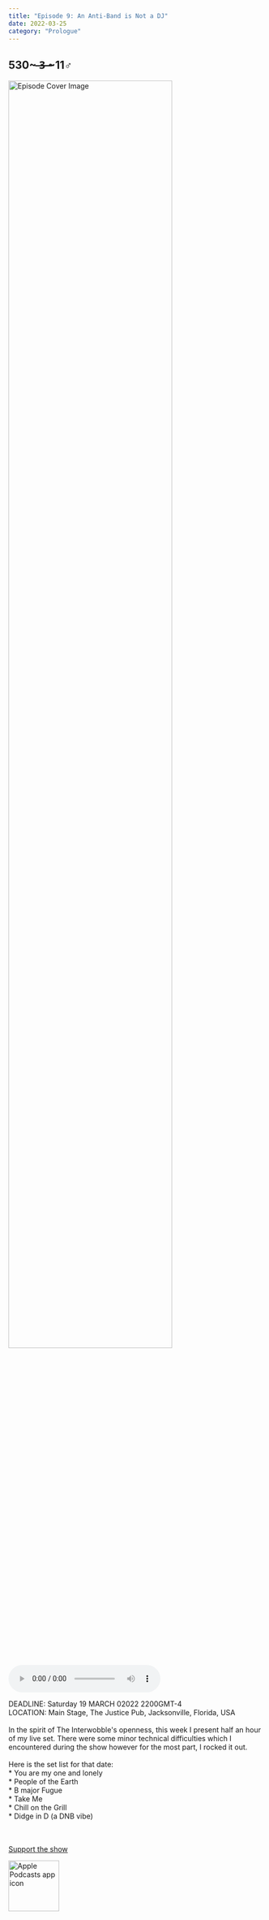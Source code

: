 ```yaml
---
title: "Episode 9: An Anti-Band is Not a DJ"
date: 2022-03-25
category: "Prologue"
---
```

## 530~ ̶3̶ ̶~11♂
<img src="https://artwork.captivate.fm/a3b2fc23-99b2-4489-81ec-eceadad8e0ef/60854458c4d1acdf4e1c2f79c4137142d85d78e379bdafbd69bd34c85f5819ad.jpg" alt="Episode Cover Image" width=80%/>
<audio controls>
  <source src="https://podcasts.captivate.fm/media/df958fbb-7d91-4f5b-9f8d-7bd9dc0222d5/10318115-episode-9-an-anti-band-is-not-a-dj.mp3" type="audio/mpeg">
  Your browser does not support the audio element.
</audio>

<p>DEADLINE: Saturday 19 MARCH 02022 2200GMT-4<br/>LOCATION: Main Stage, The Justice Pub, Jacksonville, Florida, USA<br/><br/>In the spirit of The Interwobble&apos;s openness, this week I present half an hour of my live set. There were some minor technical difficulties which I encountered during the show however for the most part, I rocked it out. <br/><br/>Here is the set list for that date:<br/>* You are my one and lonely<br/>* People of the Earth<br/>* B major Fugue<br/>* Take Me<br/>* Chill on the Grill<br/>* Didge in D (a DNB vibe)<br/><br/><br/></p><a rel="payment" href="https://www.paypal.com/donate/?hosted_button_id=WX3GRUK5BHJLS">Support the show</a>

<a href="https://podcasts.apple.com/us/podcast/living-room-music/id1608791560?tscg=30200&itsct=podcast_box_appicon&ls=1&mttnsubad=1608791560" style="display: inline-block;"><img src="https://toolbox.marketingtools.apple.com/api/v2/badges/app-icon-podcasts/standard/en-us" alt="Apple Podcasts app icon" style="width: 100px; height: 100px; vertical-align: middle; object-fit: contain;" /></a>
    